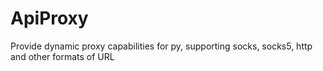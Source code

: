 # ApiProxy
Provide dynamic proxy capabilities for py, supporting socks, socks5, http and other formats of URL
